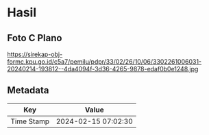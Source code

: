 # Hasil

## Foto C Plano

https://sirekap-obj-formc.kpu.go.id/c5a7/pemilu/pdpr/33/02/26/10/06/3302261006031-20240214-193812--4da4094f-3d36-4265-9878-edaf0b0e1248.jpg


## Metadata

| Key        | Value               |
| ---------- | ------------------- |
| Time Stamp | 2024-02-15 07:02:30 |



